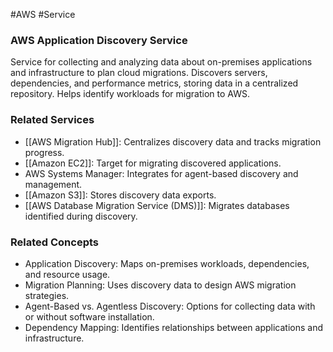 #AWS #Service 
### AWS Application Discovery Service

Service for collecting and analyzing data about on-premises applications and infrastructure to plan cloud migrations. Discovers servers, dependencies, and performance metrics, storing data in a centralized repository. Helps identify workloads for migration to AWS.

### Related Services

- [[AWS Migration Hub]]: Centralizes discovery data and tracks migration progress.
- [[Amazon EC2]]: Target for migrating discovered applications.
- AWS Systems Manager: Integrates for agent-based discovery and management.
- [[Amazon S3]]: Stores discovery data exports.
- [[AWS Database Migration Service (DMS)]]: Migrates databases identified during discovery.

### Related Concepts

- Application Discovery: Maps on-premises workloads, dependencies, and resource usage.
- Migration Planning: Uses discovery data to design AWS migration strategies.
- Agent-Based vs. Agentless Discovery: Options for collecting data with or without software installation.
- Dependency Mapping: Identifies relationships between applications and infrastructure.